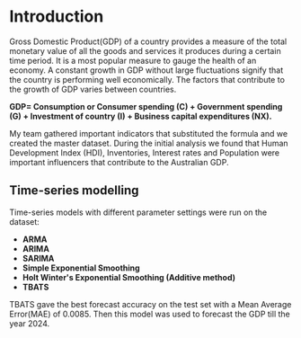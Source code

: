# Introduction

Gross Domestic Product(GDP) of a country provides a measure of the total
monetary value of all the goods and services it produces during a certain time
period. It is a most popular measure to gauge the health of an economy. A
constant growth in GDP without large fluctuations signify that the country is
performing well economically. The factors that contribute to the growth of GDP
varies between countries.

**GDP= Consumption or Consumer spending (C) + Government spending (G) + 
Investment of country (I) + Business capital expenditures (NX).**

My team gathered important indicators that substituted the formula and we created the master dataset.
During the initial analysis we found that Human Development Index (HDI), Inventories, Interest rates and 
Population were important influencers that contribute to the Australian GDP. 


## Time-series modelling

Time-series models with different parameter settings were run on the dataset:

* **ARMA**
* **ARIMA**
* **SARIMA**
* **Simple Exponential Smoothing**
* **Holt Winter's Exponential Smoothing (Additive method)** 
* **TBATS**

TBATS gave the best forecast accuracy on the test set with a Mean Average Error(MAE) of 0.0085. Then this model
was used to forecast the GDP till the year 2024.
